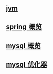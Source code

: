 ## [jvm](./java/jvm_video_note)

## [spring 概览](./java/spring_note)

## [mysql 概览](./mysql/mysql45/note)
## [mysql 优化器](./mysql/mysql45/mysql_optimize)